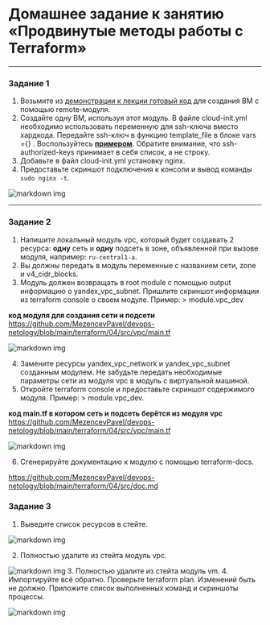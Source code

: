 # Домашнее задание к занятию «Продвинутые методы работы с Terraform»


------

### Задание 1

1. Возьмите из [демонстрации к лекции готовый код](https://github.com/netology-code/ter-homeworks/tree/main/04/demonstration1) для создания ВМ с помощью remote-модуля.
2. Создайте одну ВМ, используя этот модуль. В файле cloud-init.yml необходимо использовать переменную для ssh-ключа вместо хардкода. Передайте ssh-ключ в функцию template_file в блоке vars ={} .
Воспользуйтесь [**примером**](https://grantorchard.com/dynamic-cloudinit-content-with-terraform-file-templates/). Обратите внимание, что ssh-authorized-keys принимает в себя список, а не строку.
3. Добавьте в файл cloud-init.yml установку nginx.
4. Предоставьте скриншот подключения к консоли и вывод команды ```sudo nginx -t```.

![markdown img](https://github.com/MezencevPavel/devops-netology/blob/main/terraform/04/img/04%201.png)

------

### Задание 2

1. Напишите локальный модуль vpc, который будет создавать 2 ресурса: **одну** сеть и **одну** подсеть в зоне, объявленной при вызове модуля, например: ```ru-central1-a```.
2. Вы должны передать в модуль переменные с названием сети, zone и v4_cidr_blocks.
3. Модуль должен возвращать в root module с помощью output информацию о yandex_vpc_subnet. Пришлите скриншот информации из terraform console о своем модуле. Пример: > module.vpc_dev  

**код модуля для создания сети и подсети**
https://github.com/MezencevPavel/devops-netology/blob/main/terraform/04/src/vpc/main.tf

![markdown img](https://github.com/MezencevPavel/devops-netology/blob/main/terraform/04/img/04%208.png)


4. Замените ресурсы yandex_vpc_network и yandex_vpc_subnet созданным модулем. Не забудьте передать необходимые параметры сети из модуля vpc в модуль с виртуальной машиной.
5. Откройте terraform console и предоставьте скриншот содержимого модуля. Пример: > module.vpc_dev.

**код main.tf в котором сеть и подсеть берётся из модуля vpc**
https://github.com/MezencevPavel/devops-netology/blob/main/terraform/04/src/vpc/main.tf

![markdown img](https://github.com/MezencevPavel/devops-netology/blob/main/terraform/04/img/04%209.png)

6. Сгенерируйте документацию к модулю с помощью terraform-docs.    

https://github.com/MezencevPavel/devops-netology/blob/main/terraform/04/src/doc.md
 


### Задание 3
1. Выведите список ресурсов в стейте.

![markdown img](https://github.com/MezencevPavel/devops-netology/blob/main/terraform/04/img/04%204.png)

2. Полностью удалите из стейта модуль vpc.

![markdown img](https://github.com/MezencevPavel/devops-netology/blob/main/terraform/04/img/04%205.png)
3. Полностью удалите из стейта модуль vm.
4. Импортируйте всё обратно. Проверьте terraform plan. Изменений быть не должно.
Приложите список выполненных команд и скриншоты процессы.

![markdown img](https://github.com/MezencevPavel/devops-netology/blob/main/terraform/04/img/04%207.png)